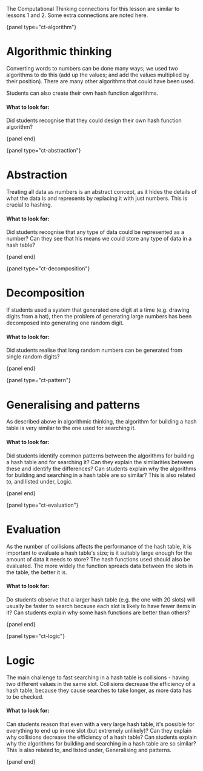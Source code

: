 The Computational Thinking connections for this lesson are similar to lessons 1 and 2. Some extra connections are noted here.

{panel type="ct-algorithm"}

# Algorithmic thinking

Converting words to numbers can be done many ways; we used two algorithms to do this (add up the values; and add the values multiplied by their position). There are many other algorithms that could have been used.

Students can also create their own hash function algorithms.

#### What to look for:

Did students recognise that they could design their own hash function algorithm?

{panel end}

{panel type="ct-abstraction"}

# Abstraction

Treating all data as numbers is an abstract concept, as it hides the details of what the data is and represents by replacing it with just numbers. This is crucial to hashing.

#### What to look for:

Did students recognise that any type of data could be represented as a number?
Can they see that his means we could store any type of data in a hash table?

{panel end}

{panel type="ct-decomposition"}

# Decomposition

If students used a system that generated one digit at a time (e.g. drawing digits from a hat), then the problem of generating large numbers has been decomposed into generating one random digit.

#### What to look for:

Did students realise that long random numbers can be generated from single random digits?

{panel end}

{panel type="ct-pattern"}

# Generalising and patterns

As described above in algorithmic thinking, the algorithm for building a hash table is very similar to the one used for searching it.

#### What to look for:

Did students identify common patterns between the algorithms for building a hash table and for searching it? Can they explain the similarities between these and identify the differences? 
Can students explain why the algorithms for building and searching in a hash table are so similar? This is also related to, and listed under, Logic.

{panel end}

{panel type="ct-evaluation"}

# Evaluation

As the number of collisions affects the performance of the hash table, it is important to evaluate a hash table's size; is it suitably large enough for the amount of data it needs to store? The hash functions used should also be evaluated. The more widely the function spreads data between the slots in the table, the better it is.

#### What to look for:

Do students observe that a larger hash table (e.g. the one with 20 slots) will usually be faster to search because each slot is likely to have fewer items in it?
Can students explain why some hash functions are better than others?

{panel end}

{panel type="ct-logic"}

# Logic

The main challenge to fast searching in a hash table is collisions - having two different values in the same slot. Collisions decrease the efficiency of a hash table, because they cause searches to take longer, as more data has to be checked.

#### What to look for:

Can students reason that even with a very large hash table, it's possible for everything to end up in one slot (but extremely unlikely)?
Can they explain why collisions decrease the efficiency of a hash table?
Can students explain why the algorithms for building and searching in a hash table are so similar? This is also related to, and listed under, Generalising and patterns.

{panel end}
